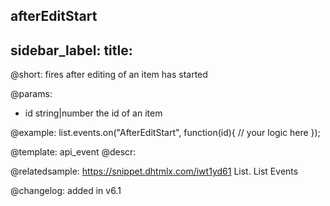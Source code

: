 afterEditStart
---
sidebar_label: 
title: 
---          

@short: fires after editing of an item has started
	
@params:
- id		string|number		the id of an item


@example:
list.events.on("AfterEditStart", function(id){
	// your logic here
});


@template:	api_event
@descr:




	

@relatedsample:
https://snippet.dhtmlx.com/iwt1yd61	List. List Events	

@changelog: added in v6.1

